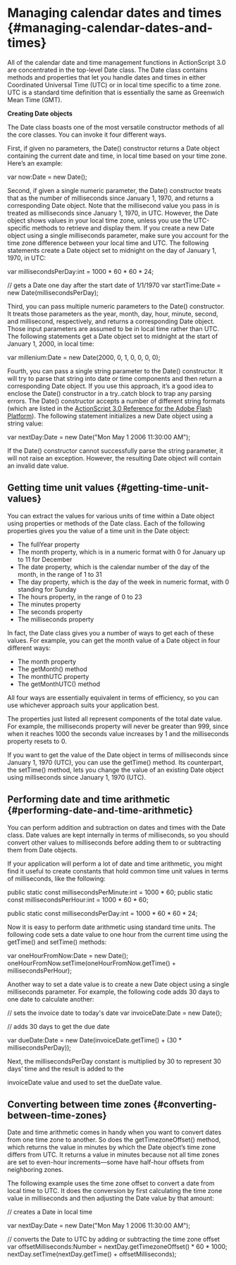 # Managing calendar dates and times {#managing-calendar-dates-and-times}

All of the calendar date and time management functions in ActionScript 3.0 are concentrated in the top-level Date class. The Date class contains methods and properties that let you handle dates and times in either Coordinated Universal Time (UTC) or in local time specific to a time zone. UTC is a standard time definition that is essentially the same as Greenwich Mean Time (GMT).

**Creating Date objects**

The Date class boasts one of the most versatile constructor methods of all the core classes. You can invoke it four different ways.

First, if given no parameters, the Date() constructor returns a Date object containing the current date and time, in local time based on your time zone. Here’s an example:

var now:Date = new Date();

Second, if given a single numeric parameter, the Date() constructor treats that as the number of milliseconds since January 1, 1970, and returns a corresponding Date object. Note that the millisecond value you pass in is treated as milliseconds since January 1, 1970, in UTC. However, the Date object shows values in your local time zone, unless you use the UTC-specific methods to retrieve and display them. If you create a new Date object using a single milliseconds parameter, make sure you account for the time zone difference between your local time and UTC. The following statements create a Date object set to midnight on the day of January 1, 1970, in UTC:

var millisecondsPerDay:int = 1000 * 60 * 60 * 24;

// gets a Date one day after the start date of 1/1/1970 var startTime:Date = new Date(millisecondsPerDay);

Third, you can pass multiple numeric parameters to the Date() constructor. It treats those parameters as the year, month, day, hour, minute, second, and millisecond, respectively, and returns a corresponding Date object. Those input parameters are assumed to be in local time rather than UTC. The following statements get a Date object set to midnight at the start of January 1, 2000, in local time:

var millenium:Date = new Date(2000, 0, 1, 0, 0, 0, 0);

Fourth, you can pass a single string parameter to the Date() constructor. It will try to parse that string into date or time components and then return a corresponding Date object. If you use this approach, it’s a good idea to enclose the Date() constructor in a try..catch block to trap any parsing errors. The Date() constructor accepts a number of different string formats (which are listed in the [ActionScript 3.0 Reference for the Adobe Flash Platform](http://help.adobe.com/en_US/FlashPlatform/reference/actionscript/3/Date.html#Date%28%29)). The following statement initializes a new Date object using a string value:

var nextDay:Date = new Date(&quot;Mon May 1 2006 11:30:00 AM&quot;);

If the Date() constructor cannot successfully parse the string parameter, it will not raise an exception. However, the resulting Date object will contain an invalid date value.

## Getting time unit values {#getting-time-unit-values}

You can extract the values for various units of time within a Date object using properties or methods of the Date class. Each of the following properties gives you the value of a time unit in the Date object:

*   The fullYear property
*   The month property, which is in a numeric format with 0 for January up to 11 for December
*   The date property, which is the calendar number of the day of the month, in the range of 1 to 31
*   The day property, which is the day of the week in numeric format, with 0 standing for Sunday
*   The hours property, in the range of 0 to 23
*   The minutes property
*   The seconds property
*   The milliseconds property

In fact, the Date class gives you a number of ways to get each of these values. For example, you can get the month value of a Date object in four different ways:

*   The month property
*   The getMonth() method
*   The monthUTC property
*   The getMonthUTC() method

All four ways are essentially equivalent in terms of efficiency, so you can use whichever approach suits your application best.

The properties just listed all represent components of the total date value. For example, the milliseconds property will never be greater than 999, since when it reaches 1000 the seconds value increases by 1 and the milliseconds property resets to 0.

If you want to get the value of the Date object in terms of milliseconds since January 1, 1970 (UTC), you can use the getTime() method. Its counterpart, the setTime() method, lets you change the value of an existing Date object using milliseconds since January 1, 1970 (UTC).

## Performing date and time arithmetic {#performing-date-and-time-arithmetic}

You can perform addition and subtraction on dates and times with the Date class. Date values are kept internally in terms of milliseconds, so you should convert other values to milliseconds before adding them to or subtracting them from Date objects.

If your application will perform a lot of date and time arithmetic, you might find it useful to create constants that hold common time unit values in terms of milliseconds, like the following:

public static const millisecondsPerMinute:int = 1000 * 60; public static const millisecondsPerHour:int = 1000 * 60 * 60;

public static const millisecondsPerDay:int = 1000 * 60 * 60 * 24;

Now it is easy to perform date arithmetic using standard time units. The following code sets a date value to one hour from the current time using the getTime() and setTime() methods:

var oneHourFromNow:Date = new Date(); oneHourFromNow.setTime(oneHourFromNow.getTime() + millisecondsPerHour);

Another way to set a date value is to create a new Date object using a single milliseconds parameter. For example, the following code adds 30 days to one date to calculate another:

// sets the invoice date to today&#039;s date var invoiceDate:Date = new Date();

// adds 30 days to get the due date

var dueDate:Date = new Date(invoiceDate.getTime() + (30 * millisecondsPerDay));

Next, the millisecondsPerDay constant is multiplied by 30 to represent 30 days’ time and the result is added to the

invoiceDate value and used to set the dueDate value.

## Converting between time zones {#converting-between-time-zones}

Date and time arithmetic comes in handy when you want to convert dates from one time zone to another. So does the getTimezoneOffset() method, which returns the value in minutes by which the Date object’s time zone differs from UTC. It returns a value in minutes because not all time zones are set to even-hour increments—some have half-hour offsets from neighboring zones.

The following example uses the time zone offset to convert a date from local time to UTC. It does the conversion by first calculating the time zone value in milliseconds and then adjusting the Date value by that amount:

// creates a Date in local time

var nextDay:Date = new Date(&quot;Mon May 1 2006 11:30:00 AM&quot;);

// converts the Date to UTC by adding or subtracting the time zone offset var offsetMilliseconds:Number = nextDay.getTimezoneOffset() * 60 * 1000; nextDay.setTime(nextDay.getTime() + offsetMilliseconds);